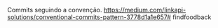
Commits seguindo a convenção.
https://medium.com/linkapi-solutions/conventional-commits-pattern-3778d1a1e657# findfoodback
